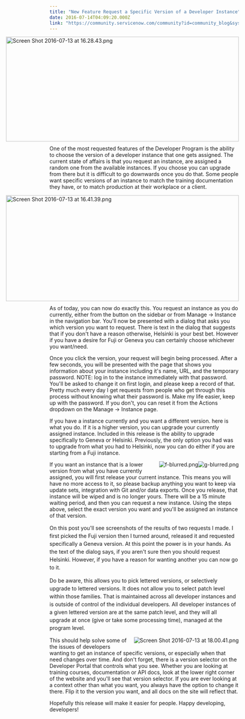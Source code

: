 ```yaml
---
title: "New Feature Request a Specific Version of a Developer Instance"
date: 2016-07-14T04:09:20.000Z
link: "https://community.servicenow.com/community?id=community_blog&sys_id=326d2e29dbd0dbc01dcaf3231f961964"
---
```

<div style="float: right; margin-left: 10px; margin-bottom: 10px;"><img   alt="Screen Shot 2016-07-13 at 16.28.43.png" class="image-1 jive-image" src="ff39058edbd897041dcaf3231f96199d.iix" style="width: 620px; height: 279px;"/></div><p>One of the most requested features of the Developer Program is the ability to choose the version of a developer instance that one gets assigned. The current state of affairs is that you request an instance, are assigned a random one from the available instances. If you choose you can upgrade from there but it is difficult to go downwards once you do that. Some people want specific versions of an instance to match the training documentation they have, or to match production at their workplace or a client.</p><p></p><div style="float: right; margin-left: 10px; margin-bottom: 10px;"><img   alt="Screen Shot 2016-07-13 at 16.41.39.png" class="image-2 jive-image" src="0c246c06db90dfc03eb27a9e0f961987.iix" style="width: 620px; height: 282px;"/></div><p>As of today, you can now do exactly this. You request an instance as you do currently, either from the button on the sidebar or from Manage -&gt; Instance in the navigation bar. You'll now be presented with a dialog that asks you which version you want to request. There is text in the dialog that suggests that if you don't have a reason otherwise, Helsinki is your best bet. However if you have a desire for Fuji or Geneva you can certainly choose whichever you want/need.</p><p></p><p>Once you click the version, your request will begin being processed. After a few seconds, you will be presented with the page that shows you information about your instance including it's name, URL, and the temporary password. NOTE: log in to the instance immediately with that password. You'll be asked to change it on first login, and please keep a record of that. Pretty much every day I get requests from people who get through this process without knowing what their password is. Make my life easier, keep up with the password. If you don't, you can reset it from the Actions dropdown on the Manage -&gt; Instance page.</p><p></p><p>If you have a instance currently and you want a different version. here is what you do. If it is a higher version, you can upgrade your currently assigned instance. Included in this release is the ability to upgrade specifically to Geneva or Helsinki. Previously, the only option you had was to upgrade from what you had to Helsinki, now you can do either if you are starting from a Fuji instance.</p><p></p><div style="float: right; margin-left: 10px; margin-bottom: 10px;"><img   alt="f-blurred.png" class="image-3 jive-image" src="7b63c482db941344e9737a9e0f961963.iix" style="height: auto;"/><img   alt="g-blurred.png" class="image-6 jive-image" src="e514c1c2db1497049c9ffb651f961922.iix" style="height: auto;"/></div><p>If you want an instance that is a lower version from what you have currently assigned, you will first release your current instance. This means you will have no more access to it, so please backup anything you want to keep via update sets, integration with Git and/or data exports. Once you release, that instance will be wiped and is no longer yours. There will be a 15 minute waiting period, and then you can request a new instance. Using the steps above, select the exact version you want and you'll be assigned an instance of that version.</p><p></p><p><span style="line-height: 1.5;">On this post you'll see screenshots of the results of two requests I made. I first picked the Fuji version then I turned around, released it and requested specifically a Geneva version. At this point the power is in your hands. As the text of the dialog says, if you aren't sure then you should request Helsinki. However, if you have a reason for wanting another you can now go to it.</span></p><p></p><p><span style="line-height: 1.5;">Do be aware, this allows you to pick lettered versions, or selectively upgrade to lettered versions. It does not allow you to select patch level within those families. That is maintained across all developer instances and is outside of control of the individual developers. All developer instances of a given lettered version are at the same patch level, and they will all upgrade at once (give or take some processing time), managed at the program level.</span></p><p></p><div style="float: right; margin-left: 10px; margin-bottom: 10px;"><img   alt="Screen Shot 2016-07-13 at 18.00.41.png" class="image-5 jive-image" src="018567f1db541fc068c1fb651f9619aa.iix" style="height: auto;"/></div><p>This should help solve some of the issues of developers wanting to get an instance of specific versions, or especially when that need changes over time. And don't forget, there is a version selector on the Developer Portal that controls what you see. Whether you are looking at training courses, documentation or API docs, look at the lower right corner of the website and you'll see that version selector. If you are ever looking at a context other than what you want, you always have the option to change it there. Flip it to the version you want, and all docs on the site will reflect that.</p><p></p><p>Hopefully this release will make it easier for people. Happy developing, developers!</p>
